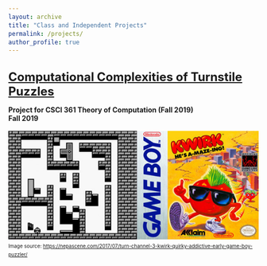 ```yaml
---
layout: archive
title: "Class and Independent Projects"
permalink: /projects/
author_profile: true
---
```

<br/>
<a href="/files/Kang_Kwirks_Final.pdf" style="font-size:24px;font-weight:bold" >
Computational Complexities of Turnstile Puzzles</a>

**Project for CSCI 361 Theory of Computation (Fall 2019)**<br/>
**Fall 2019**<br/>
<br/>
<img src='/images/kwirk_image.jpeg' width='800'>
<font size="1"> Image source: https://nepascene.com/2017/07/turn-channel-3-kwirk-quirky-addictive-early-game-boy-puzzler/</font>
